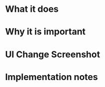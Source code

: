 # What it does

<!-- Describe the changes that you've made to the application in this PR. -->

# Why it is important

<!-- Make a case for merging this work. This might include linking to a relevant issue. -->

# UI Change Screenshot

<!-- If this PR makes a change to the UI put a screenshot here. If you have before and after screenshots please add these. -->

# Implementation notes

<!-- Anything notable about the technical approach you took. -->

<!-- Any open questions you have about the PR or areas where you'd like specific feedback. -->
